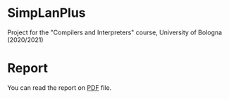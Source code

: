 # SimpLanPlus
Project for the "Compilers and Interpreters" course, University of Bologna (2020/2021)

# Report
You can read the report on [PDF](https://github.com/prushh/SimpLanPlus/blob/master/report.pdf) file.
